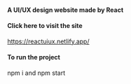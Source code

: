 

#### A UI/UX design website made by React

#### Click here to visit the site
https://reactuiux.netlify.app/

#### To run the project
npm i and 
npm start
